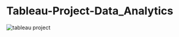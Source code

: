 # Tableau-Project-Data_Analytics
![tableau project](https://github.com/ItsMadtoEvil/Tableau-Project-Data_Analytics/assets/131622512/a5a11f32-038a-4c60-9021-5adf21d31580)

